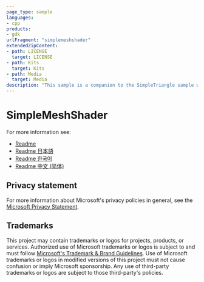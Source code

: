 ```yaml
---
page_type: sample
languages:
- cpp
products:
- gdk
urlFragment: "simplemeshshader"
extendedZipContent:
- path: LICENSE
  target: LICENSE
- path: Kits
  target: Kits
- path: Media
  target: Media
description: "This sample is a companion to the SimpleTriangle sample with the exception being that it uses Directx 12 Mesh Shaders."
---
```


# SimpleMeshShader

For more information see: 
- [Readme](https://github.com/microsoft/Xbox-GDK-Samples/blob/main/Samples/IntroGraphics/SimpleMeshShader/readme_en-us.md)
- [Readme 日本語](https://github.com/microsoft/Xbox-GDK-Samples/blob/main/Samples/IntroGraphics/SimpleMeshShader/readme_ja-jp.md)
- [Readme 한국어](https://github.com/microsoft/Xbox-GDK-Samples/blob/main/Samples/IntroGraphics/SimpleMeshShader/readme_ko-kr.md)
- [Readme 中文 (简体)](https://github.com/microsoft/Xbox-GDK-Samples/blob/main/Samples/IntroGraphics/SimpleMeshShader/readme_zh-cn.md)

## Privacy statement

For more information about Microsoft's privacy policies in general, see the [Microsoft Privacy Statement](https://privacy.microsoft.com/privacystatement/).

## Trademarks

This project may contain trademarks or logos for projects, products, or services. Authorized use of Microsoft trademarks or logos is subject to and must follow [Microsoft's Trademark & Brand Guidelines](https://www.microsoft.com/en-us/legal/intellectualproperty/trademarks/usage/general). Use of Microsoft trademarks or logos in modified versions of this project must not cause confusion or imply Microsoft sponsorship. Any use of third-party trademarks or logos are subject to those third-party's policies.
